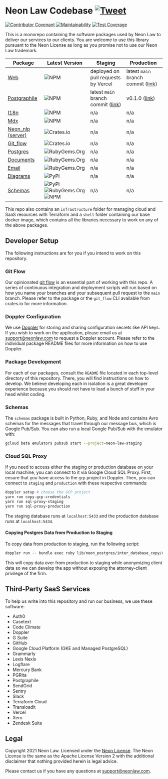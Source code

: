 # Neon Law Codebase [![Tweet](https://img.shields.io/twitter/url/http/shields.io.svg?style=social)](https://twitter.com/intent/tweet?text=Legaltech%20in%20the%20open.%20Check%20out%20%40NeonLaw%27s%20codebase%20repository%20for%20software%20and%20legal%20writing.&url=https://github.com/neonlaw/codebase)

[![Contributor Covenant](https://img.shields.io/badge/Contributor%20Covenant-v2.0%20adopted-ff69b4.svg)](CODE_OF_CONDUCT.md)
[![Maintainability](https://api.codeclimate.com/v1/badges/6e1cdb1d024d0f092903/maintainability)](https://codeclimate.com/github/NeonLaw/codebase/maintainability)
[![Test Coverage](https://api.codeclimate.com/v1/badges/6e1cdb1d024d0f092903/test_coverage)](https://codeclimate.com/github/NeonLaw/codebase/test_coverage)

This is a monorepo containing the software packages used by Neon Law to deliver
our services to our clients. You are welcome to use this library pursuant to
the Neon License as long as you promise not to use our Neon Law trademark.

|Package|Latest Version|Staging|Production|
|-------|--------------|-----------|-------|
|[Web](./web)|![NPM](https://img.shields.io/npm/v/@neonlaw/web)|deployed on pull requests by Vercel|latest `main` branch commit ([link](https://www.neonlaw.com))|
|[Postgraphile](./server)|![NPM](https://img.shields.io/npm/v/@neonlaw/server)|latest `main` branch commit ([link](https://api.neonlaw.net/graphiql))|v0.1.0 ([link](https://api.neonlaw.com/graphiql))|
|[I18n](./i18n)|![NPM](https://img.shields.io/npm/v/@neonlaw/i18n)|n/a|n/a|
|[Mdx](./mdx)|![NPM](https://img.shields.io/npm/v/@neonlaw/mdx)|n/a|n/a|
|[Neon_nlp (server)](./nlp_server)|![Crates.io](https://img.shields.io/crates/v/neon_nlp)|n/a|n/a|
|[Git_flow](./git_flow)|![Crates.io](https://img.shields.io/crates/v/git_flow)|n/a|n/a|
|[Postgres](./postgres)|![RubyGems.Org](https://img.shields.io/gem/v/neon_postgres)|n/a|n/a|
|[Documents](./documents)|![RubyGems.Org](https://img.shields.io/gem/v/neon_documents)|n/a|n/a|
|[Email](./emails)|![RubyGems.Org](https://img.shields.io/gem/v/neon_email)|n/a|n/a|
|[Diagrams](./diagrams)|![PyPi](https://img.shields.io/pypi/v/neon_diagrams)|n/a|n/a|
|[Schemas](./schemas)|![PyPi](https://img.shields.io/pypi/v/neon_schemas)![RubyGems.Org](https://img.shields.io/gem/v/neon_schemas)![NPM](https://img.shields.io/npm/v/@neonlaw/schemas)|n/a|n/a|

This repo also contains an `infrastructure` folder for managing cloud and
SaaS resources with Terraform and a `shell` folder containing our base docker
image, which contains all the libraries necessary to work on any of the above
packages.

## Developer Setup

The following instructions are for you if you intend to work on this repository.

### Git Flow

Our opinionated [git flow](./git_flow) is an essential part of working with this
repo. A series of continuous integration and deployment scripts will run
based on how you name your branches and your subsequent pull request to the
`main` branch. Please refer to the package or the `git_flow` CLI available from
crates.io for more information.

### Doppler Configuration

We use [Doppler](https://www.doppler.com/) for storing and sharing configuration
secrets like API keys. If you wish to work on the application, please email us
at support@neonlaw.com to request a Doppler account. Please refer to the
individual package README files for more information on how to use Doppler.

### Package Development

For each of our packages, consult the `README` file located in each top-level
directory of this repository. There, you will find instructions on how to
develop. We believe developing each in isolation is a great developer experience
because you should not have to load a bunch of stuff in your head whilst coding.

### Schemas

The `schemas` package is built in Python, Ruby, and Node and contains Avro
schemas for the messages that travel through our message bus, which is Google
Pub/Sub. You can also run a local Google Pub/Sub with the emulator with:

```bash
gcloud beta emulators pubsub start --project=neon-law-staging
```

### Cloud SQL Proxy

If you need to access either the staging or production database on your local
machine, you can connect to it via Google Cloud SQL Proxy. First, ensure that
you have access to the `gcp` project in Doppler.  Then, you can connect to
`staging` and `production` with these respective commands:

```bash
doppler setup # choose the GCP project
yarn run copy-gcp-credentials
yarn run sql-proxy-staging
yarn run sql-proxy-production
```

The staging database runs at `localhost:5433` and the production database runs
at `localhost:5434`.

#### Copying Postgres Data from Production to Staging

To copy data from production to staging, run the following script:

```bash
doppler run -- bundle exec ruby lib/neon_postgres/inter_database_copy/copy.rb
```

This will copy data over from production to staging while anonymizing client
data so we can develop the app without exposing the attorney-client privilege of
the firm.

## Third-Party SaaS Services

To help us write into this repository and run our business, we use these
software:

- Auth0
- Casetext
- Code Climate
- Doppler
- G Suite
- GitHub
- Google Cloud Platform (GKE and Managed PostgreSQL)
- Grammarly
- Lexis Nexis
- Logflare
- Mercury Bank
- PGRita
- Postgraphile
- SendGrid
- Sentry
- Slack
- Terraform Cloud
- Transloadit
- Vercel
- Xero
- Zendesk Suite

## Legal

Copyright 2021 Neon Law. Licensed under the [Neon License](LICENSE.md). The Neon
License is the same as the Apache License Version 2 with the additional
disclaimer that nothing provided herein is legal advice.

Please contact us if you have any questions at support@neonlaw.com.
